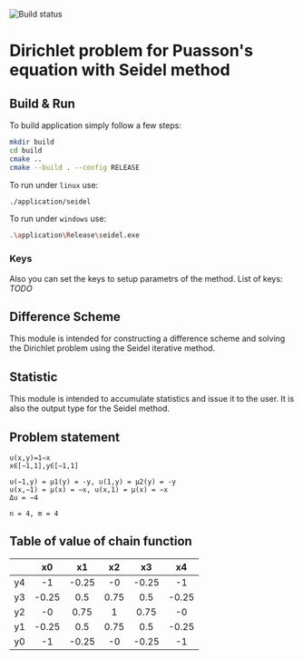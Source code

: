 ![Build status](https://travis-ci.org/XEverentX/Seidel-Method.svg?branch=master)

# Dirichlet problem for Puasson's equation with Seidel method
## Build & Run
To build application simply follow a few steps:
```bash
mkdir build
cd build
cmake ..
cmake --build . --config RELEASE
```
To run under `linux` use:
```bash
./application/seidel
```

To run under `windows` use:
```bash
.\application\Release\seidel.exe
```
### Keys
Also you can set the keys to setup parametrs of the method.
List of keys:
*TODO*


## Difference Scheme
This module is intended for constructing a difference scheme and solving the Dirichlet problem using the Seidel iterative method.  

## Statistic
This module is intended to accumulate statistics and issue it to the user. It is also the output type for the Seidel method.
## Problem statement
```
u(x,y)=1−x 
x∈[−1,1],y∈[−1,1]
```
```
u(−1,y) = μ1(y) = -y, u(1,y) = μ2(y) = -y 
u(x,−1) = μ(x) = −x, u(x,1) = μ(x) = −x 
Δu = −4
```
```
n = 4, m = 4  
```
## Table of value of chain function
| | x0 | x1 | x2 | x3 | x4 |
|:---:|:---:|:---:|:---:|:---:|:---:|
| y4| -1 | -0.25 | -0 | -0.25 | -1 |
| y3| -0.25 | 0.5 | 0.75 | 0.5 | -0.25 |
| y2| -0 | 0.75 | 1 | 0.75 | -0 |
| y1| -0.25 | 0.5 | 0.75 | 0.5 | -0.25 |
| y0| -1 | -0.25 | -0 | -0.25 | -1 |
